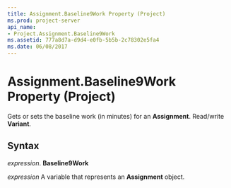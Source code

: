 ```yaml
---
title: Assignment.Baseline9Work Property (Project)
ms.prod: project-server
api_name:
- Project.Assignment.Baseline9Work
ms.assetid: 777a8d7a-d9d4-e0fb-5b5b-2c78302e5fa4
ms.date: 06/08/2017
---
```



# Assignment.Baseline9Work Property (Project)

Gets or sets the baseline work (in minutes) for an **Assignment**. Read/write **Variant**.


## Syntax

 _expression_. **Baseline9Work**

 _expression_ A variable that represents an **Assignment** object.


